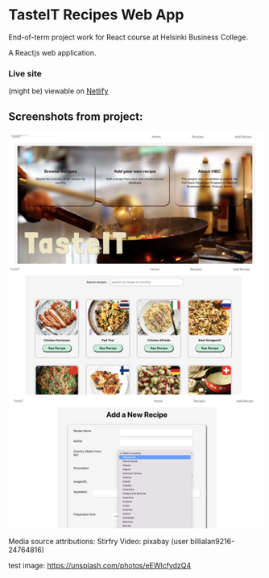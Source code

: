 # TasteIT Recipes Web App

 
End-of-term project work for React course at Helsinki Business College.

A Reactjs web application.

### Live site

(might be) viewable on [Netlify](https://tasteit-recipe-app.netlify.app)

## Screenshots from project:

![screenshot](https://github.com/andorjamb/recipes/blob/master/screenshot_recipes_home.png)
![screenshot](https://github.com/andorjamb/recipes/blob/master/screenshot_recipes_recipes.png)
![screenshot](https://github.com/andorjamb/recipes/blob/master/screenshot_recipes_addrecipe.png)

Media source attributions: 
Stirfry Video: pixabay (user billialan9216-24764816)

test image: https://unsplash.com/photos/eEWlcfydzQ4

